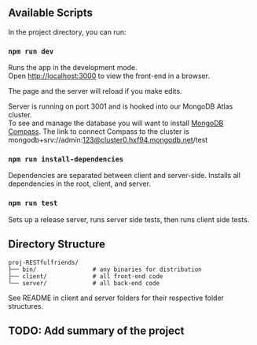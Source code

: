 ## Available Scripts

In the project directory, you can run:

### `npm run dev`

Runs the app in the development mode.\
Open [http://localhost:3000](http://localhost:3000) to view the front-end in a browser.

The page and the server will reload if you make edits.

Server is running on port 3001 and is hooked into our MongoDB Atlas cluster.\
To see and manage the database you will want to install [MongoDB Compass](https://www.mongodb.com/try/download/compass).
The link to connect Compass to the cluster is mongodb+srv://admin:123@cluster0.hxf94.mongodb.net/test

### `npm run install-dependencies`

Dependencies are separated between client and server-side.
Installs all dependencies in the root, client, and server.

### `npm run test`

Sets up a release server, runs server side tests, then runs client side tests.

## Directory Structure

```
proj-RESTfulfriends/
├── bin/                # any binaries for distribution
├── client/             # all front-end code
└── server/             # all back-end code
```

See README in client and server folders for their respective folder structures.

## TODO: Add summary of the project